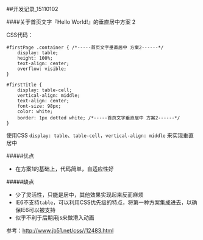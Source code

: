 ##开发记录_15110102

####关于首页文字『Hello World!』的垂直居中方案 2

CSS代码：

	#firstPage .container { /*-----首页文字垂直居中 方案2------*/
		display: table;
		height: 100%;
		text-align: center;
		overflow: visible;
	}
	
	#firstTitle {
		display: table-cell;
		vertical-align: middle;
		text-align: center;
		font-size: 98px;
		color: white;
		border: 1px dotted white; /*-----首页文字垂直居中 方案2------*/
	}
	
使用CSS `display: table`、`table-cell`，`vertical-align: middle` 来实现垂直居中

#####优点

* 在方案1的基础上，代码简单，自适应性好

#####缺点

* 少了灵活性，只能是居中，其他效果实现起来反而麻烦
* IE6不支持`table`，可以利用CSS优先级的特点，将第一种方案集成进去，以确保IE6可以被支持
* 似乎不利于后期用js来做滑入动画

参考：<http://www.jb51.net/css//12483.html>
